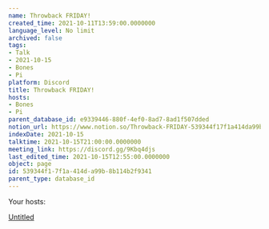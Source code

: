 ```yaml
---
name: Throwback FRIDAY!
created_time: 2021-10-11T13:59:00.0000000
language_level: No limit
archived: false
tags:
- Talk
- 2021-10-15
- Bones
- Pi
platform: Discord
title: Throwback FRIDAY!
hosts:
- Bones
- Pi
parent_database_id: e9339446-880f-4ef0-8ad7-8ad1f507dded
notion_url: https://www.notion.so/Throwback-FRIDAY-539344f17f1a414da99b8b114b2f9341
indexDate: 2021-10-15
talktime: 2021-10-15T21:00:00.0000000
meeting_link: https://discord.gg/9Kbq4djs
last_edited_time: 2021-10-15T12:55:00.0000000
object: page
id: 539344f1-7f1a-414d-a99b-8b114b2f9341
parent_type: database_id
---
```




Your hosts:

[Untitled](https://www.notion.so/482e61b02b9c4456b2b4fe86bb7544c6)   





